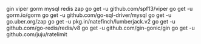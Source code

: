 gin viper gorm mysql redis zap
go get -u github.com/spf13/viper
go get -u gorm.io/gorm
go get -u github.com/go-sql-driver/mysql
go get -u go.uber.org/zap
go get -u pkg.in/natefinch/lumberjack.v2
go get -u github.com/go-redis/redis/v8
go get -u github.com/gin-gonic/gin
go get -u github.com/juju/ratelimit
